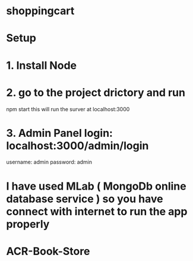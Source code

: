 # shoppingcart
# Setup

# 1. Install Node
# 2. go to the project drictory and run
   npm start
   this will run the surver at localhost:3000
   
   
# 3. Admin Panel login: localhost:3000/admin/login
   username: admin  password: admin
   
# I have used MLab ( MongoDb online database service ) so you have connect with internet to run the app properly
   

# ACR-Book-Store
